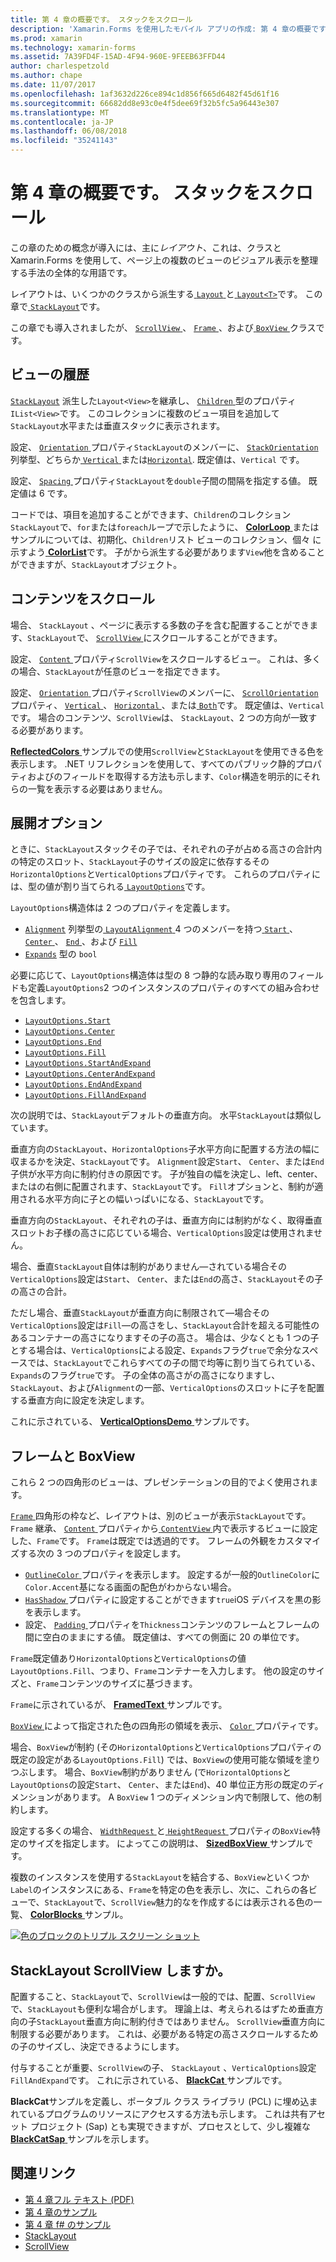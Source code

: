 ```yaml
---
title: 第 4 章の概要です。 スタックをスクロール
description: 'Xamarin.Forms を使用したモバイル アプリの作成: 第 4 章の概要です。 スタックをスクロール'
ms.prod: xamarin
ms.technology: xamarin-forms
ms.assetid: 7A39FD4F-15AD-4F94-960E-9FEEB63FFD44
author: charlespetzold
ms.author: chape
ms.date: 11/07/2017
ms.openlocfilehash: 1af3632d226ce894c1d856f665d6482f45d61f16
ms.sourcegitcommit: 66682dd8e93c0e4f5dee69f32b5fc5a96443e307
ms.translationtype: MT
ms.contentlocale: ja-JP
ms.lasthandoff: 06/08/2018
ms.locfileid: "35241143"
---
```

# <a name="summary-of-chapter-4-scrolling-the-stack"></a>第 4 章の概要です。 スタックをスクロール

この章のための概念が導入には、主に*レイアウト*、これは、クラスと Xamarin.Forms を使用して、ページ上の複数のビューのビジュアル表示を整理する手法の全体的な用語です。

レイアウトは、いくつかのクラスから派生する[ `Layout` ](https://developer.xamarin.com/api/type/Xamarin.Forms.Layout/)と[ `Layout<T>`](https://developer.xamarin.com/api/type/Xamarin.Forms.Layout%3CT%3E/)です。 この章で[ `StackLayout`](https://developer.xamarin.com/api/type/Xamarin.Forms.StackLayout/)です。

この章でも導入されましたが、 [ `ScrollView` ](https://developer.xamarin.com/api/type/Xamarin.Forms.ScrollView/)、 [ `Frame` ](https://developer.xamarin.com/api/type/Xamarin.Forms.Frame/)、および[ `BoxView` ](https://developer.xamarin.com/api/type/Xamarin.Forms.BoxView/)クラスです。

## <a name="stacks-of-views"></a>ビューの履歴

[`StackLayout`](https://developer.xamarin.com/api/type/Xamarin.Forms.StackLayout/) 派生した`Layout<View>`を継承し、 [ `Children` ](https://developer.xamarin.com/api/type/Xamarin.Forms.Layout%3CT%3E/)型のプロパティ`IList<View>`です。 このコレクションに複数のビュー項目を追加して`StackLayout`水平または垂直スタックに表示されます。

設定、 [ `Orientation` ](https://developer.xamarin.com/api/property/Xamarin.Forms.StackLayout.Orientation/)プロパティ`StackLayout`のメンバーに、 [ `StackOrientation` ](https://developer.xamarin.com/api/type/Xamarin.Forms.StackOrientation/)列挙型、どちらか[ `Vertical` ](https://developer.xamarin.com/api/field/Xamarin.Forms.StackOrientation.Vertical/)または[`Horizontal`](https://developer.xamarin.com/api/field/Xamarin.Forms.StackOrientation.Horizontal/). 既定値は、`Vertical` です。

設定、 [ `Spacing` ](https://developer.xamarin.com/api/property/Xamarin.Forms.StackLayout.Spacing/)プロパティ`StackLayout`を`double`子間の間隔を指定する値。 既定値は 6 です。

コードでは、項目を追加することができます、`Children`のコレクション`StackLayout`で、`for`または`foreach`ループで示したように、 [ **ColorLoop** ](https://github.com/xamarin/xamarin-forms-book-samples/tree/master/Chapter04/ColorLoop)またはサンプルについては、初期化、`Children`リスト ビューのコレクション、個々 に示すよう[ **ColorList**](https://github.com/xamarin/xamarin-forms-book-samples/tree/master/Chapter04/ColorList)です。 子がから派生する必要があります`View`他を含めることができますが、`StackLayout`オブジェクト。

## <a name="scrolling-content"></a>コンテンツをスクロール

場合、 `StackLayout` 、ページに表示する多数の子を含む配置することができます、`StackLayout`で、 [ `ScrollView` ](https://developer.xamarin.com/api/type/Xamarin.Forms.ScrollView/)にスクロールすることができます。

設定、 [ `Content` ](https://developer.xamarin.com/api/property/Xamarin.Forms.ScrollView.Content/)プロパティ`ScrollView`をスクロールするビュー。 これは、多くの場合、`StackLayout`が任意のビューを指定できます。

設定、 [ `Orientation` ](https://developer.xamarin.com/api/property/Xamarin.Forms.ScrollView.Orientation/)プロパティ`ScrollView`のメンバーに、 [ `ScrollOrientation` ](https://developer.xamarin.com/api/type/Xamarin.Forms.ScrollOrientation/)プロパティ、 [ `Vertical` ](https://developer.xamarin.com/api/field/Xamarin.Forms.ScrollOrientation.Vertical/)、 [ `Horizontal` ](https://developer.xamarin.com/api/field/Xamarin.Forms.ScrollOrientation.Horizontal/)、または[ `Both`](https://developer.xamarin.com/api/field/Xamarin.Forms.ScrollOrientation.Both/)です。 既定値は、`Vertical` です。 場合のコンテンツ、`ScrollView`は、 `StackLayout`、2 つの方向が一致する必要があります。

[ **ReflectedColors** ](https://github.com/xamarin/xamarin-forms-book-samples/tree/master/Chapter04/ReflectedColors)サンプルでの使用`ScrollView`と`StackLayout`を使用できる色を表示します。 .NET リフレクションを使用して、すべてのパブリック静的プロパティおよびのフィールドを取得する方法も示します、`Color`構造を明示的にそれらの一覧を表示する必要はありません。

## <a name="the-expands-option"></a>展開オプション

ときに、`StackLayout`スタックその子では、それぞれの子が占める高さの合計内の特定のスロット、`StackLayout`子のサイズの設定に依存するその`HorizontalOptions`と`VerticalOptions`プロパティです。 これらのプロパティには、型の値が割り当てられる[ `LayoutOptions`](http://developer.xamstage.com/api/type/Xamarin.Forms.LayoutOptions/)です。

`LayoutOptions`構造体は 2 つのプロパティを定義します。

- [`Alignment`](https://developer.xamarin.com/api/property/Xamarin.Forms.LayoutOptions.Alignment/) 列挙型の[ `LayoutAlignment` ](https://developer.xamarin.com/api/type/Xamarin.Forms.LayoutAlignment/) 4 つのメンバーを持つ[ `Start` ](https://developer.xamarin.com/api/field/Xamarin.Forms.LayoutAlignment.Start/)、 [ `Center` ](https://developer.xamarin.com/api/field/Xamarin.Forms.LayoutAlignment.Center/)、 [ `End` ](https://developer.xamarin.com/api/field/Xamarin.Forms.LayoutAlignment.End/)、および [`Fill`](https://developer.xamarin.com/api/field/Xamarin.Forms.LayoutAlignment.Fill/)
- [`Expands`](https://developer.xamarin.com/api/property/Xamarin.Forms.LayoutOptions.Expands/) 型の `bool`

必要に応じて、`LayoutOptions`構造体は型の 8 つ静的な読み取り専用のフィールドも定義`LayoutOptions`2 つのインスタンスのプロパティのすべての組み合わせを包含します。

- [`LayoutOptions.Start`](https://developer.xamarin.com/api/field/Xamarin.Forms.LayoutOptions.Start/)
- [`LayoutOptions.Center`](https://developer.xamarin.com/api/field/Xamarin.Forms.LayoutOptions.Center/)
- [`LayoutOptions.End`](https://developer.xamarin.com/api/field/Xamarin.Forms.LayoutOptions.End/)
- [`LayoutOptions.Fill`](https://developer.xamarin.com/api/field/Xamarin.Forms.LayoutOptions.Fill/)
- [`LayoutOptions.StartAndExpand`](https://developer.xamarin.com/api/field/Xamarin.Forms.LayoutOptions.StartAndExpand/)
- [`LayoutOptions.CenterAndExpand`](https://developer.xamarin.com/api/field/Xamarin.Forms.LayoutOptions.CenterAndExpand/)
- [`LayoutOptions.EndAndExpand`](https://developer.xamarin.com/api/field/Xamarin.Forms.LayoutOptions.EndAndExpand/)
- [`LayoutOptions.FillAndExpand`](https://developer.xamarin.com/api/field/Xamarin.Forms.LayoutOptions.FillAndExpand/)

次の説明では、`StackLayout`デフォルトの垂直方向。 水平`StackLayout`は類似しています。

垂直方向の`StackLayout`、`HorizontalOptions`子水平方向に配置する方法の幅に収まるかを決定、`StackLayout`です。 `Alignment`設定`Start`、 `Center`、または`End`子供が水平方向に制約付きの原因です。 子が独自の幅を決定し、left、center、またはの右側に配置されます、`StackLayout`です。 `Fill`オプションと、制約が適用される水平方向に子との幅いっぱいになる、`StackLayout`です。

垂直方向の`StackLayout`、それぞれの子は、垂直方向には制約がなく、取得垂直スロットお子様の高さに応じている場合、`VerticalOptions`設定は使用されません。

場合、垂直`StackLayout`自体は制約がありません&mdash;されている場合その`VerticalOptions`設定は`Start`、 `Center`、または`End`の高さ、`StackLayout`その子の高さの合計。

ただし場合、垂直`StackLayout`が垂直方向に制限されて&mdash;場合その`VerticalOptions`設定は`Fill`&mdash;の高さをし、`StackLayout`合計を超える可能性のあるコンテナーの高さになりますその子の高さ。 場合は、少なくとも 1 つの子とする場合は、`VerticalOptions`による設定、`Expands`フラグ`true`で余分なスペースでは、`StackLayout`でこれらすべての子の間で均等に割り当てられている、`Expands`のフラグ`true`です。 子の全体の高さがの高さになりますし、 `StackLayout`、および`Alignment`の一部、`VerticalOptions`のスロットに子を配置する垂直方向に設定を決定します。

これに示されている、 [ **VerticalOptionsDemo** ](https://github.com/xamarin/xamarin-forms-book-samples/tree/master/Chapter04/VerticalOptionsDemo)サンプルです。

## <a name="frame-and-boxview"></a>フレームと BoxView

これら 2 つの四角形のビューは、プレゼンテーションの目的でよく使用されます。

[ `Frame` ](https://developer.xamarin.com/api/type/Xamarin.Forms.Frame/)四角形の枠など、レイアウトは、別のビューが表示`StackLayout`です。 `Frame` 継承、 [ `Content` ](https://developer.xamarin.com/api/property/Xamarin.Forms.ContentView.Content/)プロパティから[ `ContentView` ](https://developer.xamarin.com/api/type/Xamarin.Forms.ContentView/)内で表示するビューに設定した、`Frame`です。 `Frame`は既定では透過的です。 フレームの外観をカスタマイズする次の 3 つのプロパティを設定します。

- [ `OutlineColor` ](https://developer.xamarin.com/api/property/Xamarin.Forms.Frame.OutlineColor/)プロパティを表示します。 設定するが一般的`OutlineColor`に`Color.Accent`基になる画面の配色がわからない場合。
- [ `HasShadow` ](https://developer.xamarin.com/api/property/Xamarin.Forms.Frame.HasShadow/)プロパティに設定することができます`true`iOS デバイスを黒の影を表示します。
- 設定、 [ `Padding` ](https://developer.xamarin.com/api/property/Xamarin.Forms.Layout.Padding/)プロパティを`Thickness`コンテンツのフレームとフレームの間に空白のままにする値。 既定値は、すべての側面に 20 の単位です。

`Frame`既定値あり`HorizontalOptions`と`VerticalOptions`の値`LayoutOptions.Fill`、つまり、`Frame`コンテナーを入力します。 他の設定のサイズと、`Frame`コンテンツのサイズに基づきます。

`Frame`に示されているが、 [ **FramedText** ](https://github.com/xamarin/xamarin-forms-book-samples/tree/master/Chapter04/FramedText)サンプルです。

[ `BoxView` ](https://developer.xamarin.com/api/type/Xamarin.Forms.BoxView/)によって指定された色の四角形の領域を表示、 [ `Color` ](https://developer.xamarin.com/api/property/Xamarin.Forms.BoxView.Color/)プロパティです。

場合、`BoxView`が制約 (その`HorizontalOptions`と`VerticalOptions`プロパティの既定の設定がある`LayoutOptions.Fill`) では、`BoxView`の使用可能な領域を塗りつぶします。 場合、`BoxView`制約がありません (で`HorizontalOptions`と`LayoutOptions`の設定`Start`、 `Center`、または`End`)、40 単位正方形の既定のディメンションがあります。 A `BoxView` 1 つのディメンション内で制限して、他の制約します。

設定する多くの場合、 [ `WidthRequest` ](https://developer.xamarin.com/api/property/Xamarin.Forms.VisualElement.WidthRequest/)と[ `HeightRequest` ](https://developer.xamarin.com/api/property/Xamarin.Forms.VisualElement.HeightRequest/)プロパティの`BoxView`特定のサイズを指定します。 によってこの説明は、 [ **SizedBoxView** ](https://github.com/xamarin/xamarin-forms-book-samples/tree/master/Chapter04/SizedBoxView)サンプルです。

複数のインスタンスを使用する`StackLayout`を結合する、`BoxView`といくつか`Label`のインスタンスにある、`Frame`を特定の色を表示し、次に、これらの各ビューで、`StackLayout`で、`ScrollView`魅力的なを作成するには表示される色の一覧、 [ **ColorBlocks** ](https://github.com/xamarin/xamarin-forms-book-samples/tree/master/Chapter04/ColorBlocks)サンプル。

[![色のブロックのトリプル スクリーン ショット](images/ch04fg11-small.png "一覧の色")](images/ch04fg11-large.png#lightbox "色の一覧")

## <a name="a-scrollview-in-a-stacklayout"></a>StackLayout ScrollView しますか。

配置すること、`StackLayout`で、`ScrollView`は一般的では、配置、`ScrollView`で、`StackLayout`も便利な場合がします。 理論上は、考えられるはずため垂直方向の子`StackLayout`垂直方向に制約付きではありません。 `ScrollView`垂直方向に制限する必要があります。 これは、必要がある特定の高さスクロールするための子のサイズし、決定できるようにします。

付与することが重要、`ScrollView`の子、 `StackLayout` 、`VerticalOptions`設定`FillAndExpand`です。 これに示されている、 [ **BlackCat** ](https://github.com/xamarin/xamarin-forms-book-samples/tree/master/Chapter04/BlackCat)サンプルです。

**BlackCat**サンプルを定義し、ポータブル クラス ライブラリ (PCL) に埋め込まれているプログラムのリソースにアクセスする方法も示します。 これは共有アセット プロジェクト (Sap) とも実現できますが、プロセスとして、少し複雑な[ **BlackCatSap** ](https://github.com/xamarin/xamarin-forms-book-samples/tree/master/Chapter04/BlackCatSap)サンプルを示します。



## <a name="related-links"></a>関連リンク

- [第 4 章フル テキスト (PDF)](https://download.xamarin.com/developer/xamarin-forms-book/XamarinFormsBook-Ch04-Apr2016.pdf)
- [第 4 章のサンプル](https://github.com/xamarin/xamarin-forms-book-samples/tree/master/Chapter04)
- [第 4 章 f# のサンプル](https://github.com/xamarin/xamarin-forms-book-samples/tree/master/Chapter04/FS)
- [StackLayout](~/xamarin-forms/user-interface/layouts/stack-layout.md)
- [ScrollView](~/xamarin-forms/user-interface/layouts/scroll-view.md)
